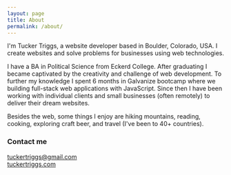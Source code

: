 ```yaml
---
layout: page
title: About
permalink: /about/
---
```


I'm Tucker Triggs, a website developer based in Boulder, Colorado, USA. I create websites and solve problems for businesses using web technologies.

I have a BA in Political Science from Eckerd College. After graduating I became captivated by the creativity and challenge of web development. To further my knowledge I spent 6 months in Galvanize bootcamp where we building full-stack web applications with JavaScript. Since then I have been working with individual clients and small businesses (often remotely) to deliver their dream websites. 

Besides the web, some things I enjoy are hiking mountains, reading, cooking, exploring craft beer, and travel (I've been to 40+ countries). 

### Contact me

[tuckertriggs@gmail.com](mailto:tuckertriggs@gmail.com)  
[tuckertriggs.com](https://www.tuckertriggs.com)
